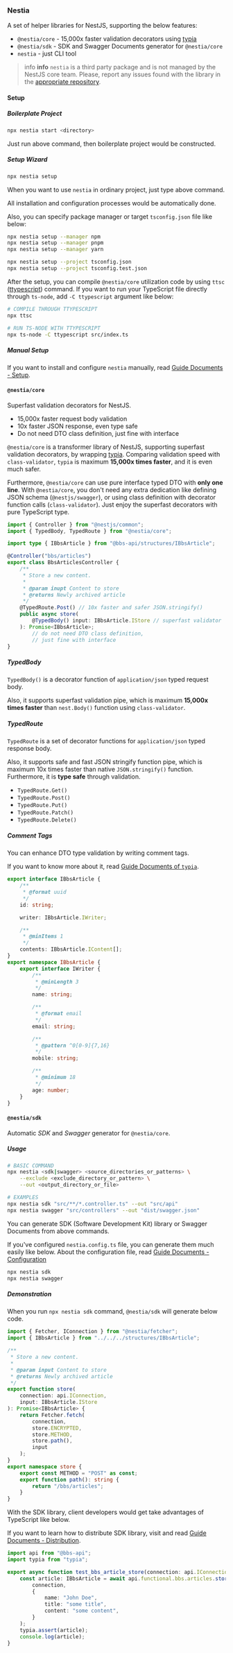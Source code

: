 ### Nestia

A set of helper libraries for NestJS, supporting the below features:

  - `@nestia/core` - 15,000x faster validation decorators using [typia](https://github.com/samchon/typia)
  - `@nestia/sdk` - SDK and Swagger Documents generator for `@nestia/core`
  - `nestia` - just CLI tool

> info **info** `nestia` is a third party package and is not managed by the NestJS core team. Please, report any issues found with the library in the [appropriate repository](https://github.com/samchon/nestia).
#### Setup

##### Boilerplate Project

```bash
npx nestia start <directory>
```

Just run above command, then boilerplate project would be constructed.

##### Setup Wizard

```bash
npx nestia setup
```

When you want to use `nestia` in ordinary project, just type above command.

All installation and configuration processes would be automatically done.

Also, you can specify package manager or target `tsconfig.json` file like below:

```bash
npx nestia setup --manager npm
npx nestia setup --manager pnpm
npx nestia setup --manager yarn

npx nestia setup --project tsconfig.json
npx nestia setup --project tsconfig.test.json
```

After the setup, you can compile `@nestia/core` utilization code by using `ttsc` ([ttypescript](https://github.com/cevek/ttypescript)) command. If you want to run your TypeScript file directly through `ts-node`, add `-C ttypescript` argument like below:

```bash
# COMPILE THROUGH TTYPESCRIPT
npx ttsc

# RUN TS-NODE WITH TTYPESCRIPT
npx ts-node -C ttypescript src/index.ts
```

##### Manual Setup

If you want to install and configure `nestia` manually, read [Guide Documents - Setup](https://github.com/samchon/nestia/wiki/Setup).
#### `@nestia/core`

Superfast validation decorators for NestJS.

  - 15,000x faster request body validation
  - 10x faster JSON response, even type safe
  - Do not need DTO class definition, just fine with interface

`@nestia/core` is a transformer library of NestJS, supporting superfast validation decorators, by wrapping [typia](https://github.com/samchon/typia). Comparing validation speed with `class-validator`, `typia` is maximum **15,000x times faster**, and it is even much safer.

Furthermore, `@nestia/core` can use pure interface typed DTO with **only one line**. With `@nestia/core`, you don't need any extra dedication like defining JSON schema (`@nestjs/swagger`), or using class definition with decorator function calls (`class-validator`). Just enjoy the superfast decorators with pure TypeScript type.

```typescript
import { Controller } from "@nestjs/common";
import { TypedBody, TypedRoute } from "@nestia/core";

import type { IBbsArticle } from "@bbs-api/structures/IBbsArticle";

@Controller("bbs/articles")
export class BbsArticlesController {
    /** 
     * Store a new content.
     * 
     * @param inupt Content to store
     * @returns Newly archived article
     */
    @TypedRoute.Post() // 10x faster and safer JSON.stringify()
    public async store(
        @TypedBody() input: IBbsArticle.IStore // superfast validator
    ): Promise<IBbsArticle>; 
        // do not need DTO class definition, 
        // just fine with interface
}
```

##### TypedBody

`TypedBody()` is a decorator function of `application/json` typed request body.

Also, it supports superfast validation pipe, which is maximum **15,000x times faster** than `nest.Body()` function using `class-validator`.

##### TypedRoute

`TypedRoute` is a set of decorator functions for `application/json` typed response body.

Also, it supports safe and fast JSON stringify function pipe, which is maximum 10x times faster than native `JSON.stringify()` function. Furthermore, it is **type safe** through validation.

  - `TypedRoute.Get()`
  - `TypedRoute.Post()`
  - `TypedRoute.Put()`
  - `TypedRoute.Patch()`
  - `TypedRoute.Delete()`

##### Comment Tags

You can enhance DTO type validation by writing comment tags.

If you want to know more about it, read [Guide Documents of `typia`](https://github.com/samchon/typia/wiki/Runtime-Validators#comment-tags).

```typescript
export interface IBbsArticle {
    /**
     * @format uuid
     */
    id: string;

    writer: IBbsArticle.IWriter;

    /**
     * @minItems 1
     */
    contents: IBbsArticle.IContent[];
}
export namespace IBbsArticle {
    export interface IWriter {
        /**
         * @minLength 3
         */
        name: string;

        /**
         * @format email
         */
        email: string;

        /**
         * @pattern ^0[0-9]{7,16}
         */
        mobile: string;

        /**
         * @minimum 18
         */
        age: number;
    }
}
```



#### `@nestia/sdk`

Automatic *SDK* and *Swagger* generator for `@nestia/core`.

##### Usage

```bash
# BASIC COMMAND
npx nestia <sdk|swagger> <source_directories_or_patterns> \
    --exclude <exclude_directory_or_pattern> \
    --out <output_directory_or_file>

# EXAMPLES
npx nestia sdk "src/**/*.controller.ts" --out "src/api"
npx nestia swagger "src/controllers" --out "dist/swagger.json"
```

You can generate SDK (Software Development Kit) library or Swagger Documents from above commands.

If you've configured `nestia.config.ts` file, you can generate them much easily like below. About the configuration file, read [Guide Documents - Configuration](https://github.com/samchon/nestia/wiki/Configuration)

```bash
npx nestia sdk
npx nestia swagger
```

##### Demonstration

When you run `npx nestia sdk` command, `@nestia/sdk` will generate below code.

```typescript
import { Fetcher, IConnection } from "@nestia/fetcher";
import { IBbsArticle } from "../../../structures/IBbsArticle";

/**
 * Store a new content.
 * 
 * @param input Content to store
 * @returns Newly archived article
 */
export function store(
    connection: api.IConnection, 
    input: IBbsArticle.IStore
): Promise<IBbsArticle> {
    return Fetcher.fetch(
        connection,
        store.ENCRYPTED,
        store.METHOD,
        store.path(),
        input
    );
}
export namespace store {
    export const METHOD = "POST" as const;
    export function path(): string {
        return "/bbs/articles";
    }
}
```

With the SDK library, client developers would get take advantages of TypeScript like below. 

If you want to learn how to distribute SDK library, visit and read [Guide Documents - Distribution](https://github.com/samchon/nestia/wiki/Distribution).

```typescript
import api from "@bbs-api";
import typia from "typia";

export async function test_bbs_article_store(connection: api.IConnection) {
    const article: IBbsArticle = await api.functional.bbs.articles.store(
        connection,
        {
            name: "John Doe",
            title: "some title",
            content: "some content",
        }
    );
    typia.assert(article);
    console.log(article);
}
```